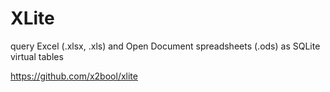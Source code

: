# XLite

query Excel (.xlsx, .xls) and Open Document spreadsheets (.ods) as SQLite virtual tables

https://github.com/x2bool/xlite


